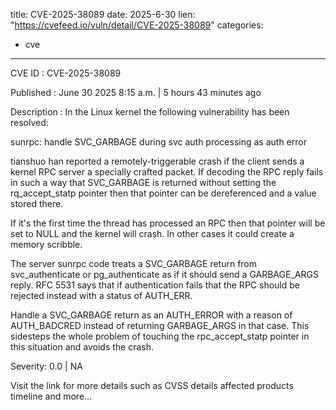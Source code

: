  
title: CVE-2025-38089
date: 2025-6-30
lien: "https://cvefeed.io/vuln/detail/CVE-2025-38089"
categories:
  - cve
---

CVE ID : CVE-2025-38089

Published :  June 30
2025
8:15 a.m. | 5 hours
43 minutes ago

Description : In the Linux kernel
the following vulnerability has been resolved:

sunrpc: handle SVC_GARBAGE during svc auth processing as auth error

tianshuo han reported a remotely-triggerable crash if the client sends a
kernel RPC server a specially crafted packet. If decoding the RPC reply
fails in such a way that SVC_GARBAGE is returned without setting the
rq_accept_statp pointer
then that pointer can be dereferenced and a
value stored there.

If it's the first time the thread has processed an RPC
then that
pointer will be set to NULL and the kernel will crash. In other cases
it could create a memory scribble.

The server sunrpc code treats a SVC_GARBAGE return from svc_authenticate
or pg_authenticate as if it should send a GARBAGE_ARGS reply. RFC 5531
says that if authentication fails that the RPC should be rejected
instead with a status of AUTH_ERR.

Handle a SVC_GARBAGE return as an AUTH_ERROR
with a reason of
AUTH_BADCRED instead of returning GARBAGE_ARGS in that case. This
sidesteps the whole problem of touching the rpc_accept_statp pointer in
this situation and avoids the crash.

Severity: 0.0 | NA

Visit the link for more details
such as CVSS details
affected products
timeline
and more...
